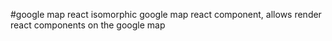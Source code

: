 #google map react
isomorphic google map react component, allows render react components on the google map
